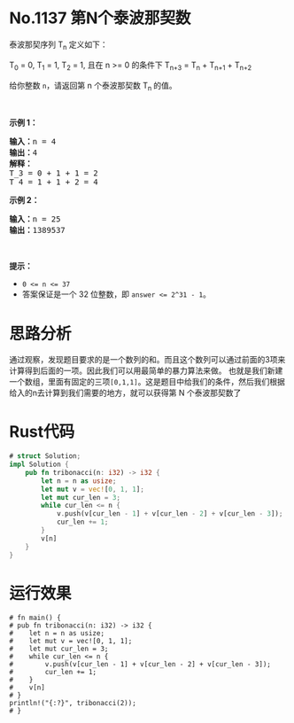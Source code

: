 # No.1137 第N个泰波那契数
<p>泰波那契序列&nbsp;T<sub>n</sub>&nbsp;定义如下：&nbsp;</p>

<p>T<sub>0</sub> = 0, T<sub>1</sub> = 1, T<sub>2</sub> = 1, 且在 n &gt;= 0&nbsp;的条件下 T<sub>n+3</sub> = T<sub>n</sub> + T<sub>n+1</sub> + T<sub>n+2</sub></p>

<p>给你整数&nbsp;<code>n</code>，请返回第 n 个泰波那契数&nbsp;T<sub>n </sub>的值。</p>

<p>&nbsp;</p>

<p><strong>示例 1：</strong></p>

<pre><strong>输入：</strong>n = 4
<strong>输出：</strong>4
<strong>解释：</strong>
T_3 = 0 + 1 + 1 = 2
T_4 = 1 + 1 + 2 = 4
</pre>

<p><strong>示例 2：</strong></p>

<pre><strong>输入：</strong>n = 25
<strong>输出：</strong>1389537
</pre>

<p>&nbsp;</p>

<p><strong>提示：</strong></p>

<ul>
	<li><code>0 &lt;= n &lt;= 37</code></li>
	<li>答案保证是一个 32 位整数，即&nbsp;<code>answer &lt;= 2^31 - 1</code>。</li>
</ul>

# 思路分析
通过观察，发现题目要求的是一个数列的和。而且这个数列可以通过前面的3项来计算得到后面的一项。因此我们可以用最简单的暴力算法来做。
也就是我们新建一个数组，里面有固定的三项`[0,1,1]`。这是题目中给我们的条件，然后我们根据给入的n去计算到我们需要的地方，就可以获得第 N 个泰波那契数了
# Rust代码
```rust
# struct Solution;
impl Solution {
    pub fn tribonacci(n: i32) -> i32 {
        let n = n as usize;
        let mut v = vec![0, 1, 1];
        let mut cur_len = 3;
        while cur_len <= n {
            v.push(v[cur_len - 1] + v[cur_len - 2] + v[cur_len - 3]);
            cur_len += 1;
        }
        v[n]
    }
}
```
# 运行效果
```rust,editable
# fn main() {
# pub fn tribonacci(n: i32) -> i32 {
#    let n = n as usize;
#    let mut v = vec![0, 1, 1];
#    let mut cur_len = 3;
#    while cur_len <= n {
#        v.push(v[cur_len - 1] + v[cur_len - 2] + v[cur_len - 3]);
#        cur_len += 1;
#    }
#    v[n]
# }
println!("{:?}", tribonacci(2));
# }
```